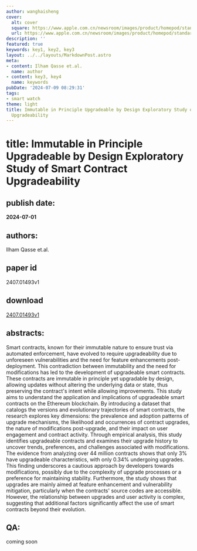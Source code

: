 ```yaml
---
author: wanghaisheng
cover:
  alt: cover
  square: https://www.apple.com.cn/newsroom/images/product/homepod/standard/Apple-HomePod-hero-230118_big.jpg.large_2x.jpg
  url: https://www.apple.com.cn/newsroom/images/product/homepod/standard/Apple-HomePod-hero-230118_big.jpg.large_2x.jpg
description: ''
featured: true
keywords: key1, key2, key3
layout: ../../layouts/MarkdownPost.astro
meta:
- content: Ilham Qasse et.al.
  name: author
- content: key3, key4
  name: keywords
pubDate: '2024-07-09 08:29:31'
tags:
- smart watch
theme: light
title: Immutable in Principle Upgradeable by Design Exploratory Study of Smart Contract
  Upgradeability
---
```


# title: Immutable in Principle Upgradeable by Design Exploratory Study of Smart Contract Upgradeability 
## publish date: 
**2024-07-01** 
## authors: 
  Ilham Qasse et.al. 
## paper id
2407.01493v1
## download
[2407.01493v1](http://arxiv.org/abs/2407.01493v1)
## abstracts:
Smart contracts, known for their immutable nature to ensure trust via automated enforcement, have evolved to require upgradeability due to unforeseen vulnerabilities and the need for feature enhancements post-deployment. This contradiction between immutability and the need for modifications has led to the development of upgradeable smart contracts. These contracts are immutable in principle yet upgradable by design, allowing updates without altering the underlying data or state, thus preserving the contract's intent while allowing improvements. This study aims to understand the application and implications of upgradeable smart contracts on the Ethereum blockchain. By introducing a dataset that catalogs the versions and evolutionary trajectories of smart contracts, the research explores key dimensions: the prevalence and adoption patterns of upgrade mechanisms, the likelihood and occurrences of contract upgrades, the nature of modifications post-upgrade, and their impact on user engagement and contract activity. Through empirical analysis, this study identifies upgradeable contracts and examines their upgrade history to uncover trends, preferences, and challenges associated with modifications. The evidence from analyzing over 44 million contracts shows that only 3% have upgradeable characteristics, with only 0.34% undergoing upgrades. This finding underscores a cautious approach by developers towards modifications, possibly due to the complexity of upgrade processes or a preference for maintaining stability. Furthermore, the study shows that upgrades are mainly aimed at feature enhancement and vulnerability mitigation, particularly when the contracts' source codes are accessible. However, the relationship between upgrades and user activity is complex, suggesting that additional factors significantly affect the use of smart contracts beyond their evolution.
## QA:
coming soon
